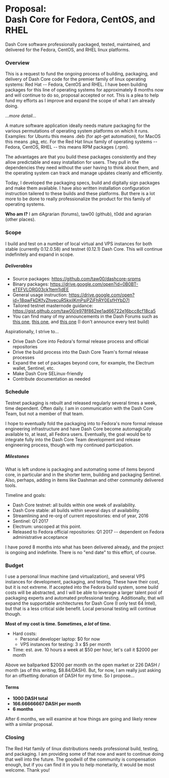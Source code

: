 # Proposal:<br />Dash Core for Fedora, CentOS, and RHEL

Dash Core software professionally packaged, tested, maintained, and delivered
for the Fedora, CentOS, and RHEL linux platforms.

### Overview

This is a request to fund the ongoing process of building, packaging, and
delivery of Dash Core code for the premier family of linux operating systems:
Red Hat -- Fedora, CentOS and RHEL. I have been building packages for this line
of operating systems for approximately 8 months now and will continue to do so,
proposal accepted or not. This is a plea to help fund my efforts as I improve
and expand the scope of what I am already doing.

*...more detail...*

A mature software application ideally needs mature packaging for the various
permutations of operating system platforms on which it runs. Examples: for
Ubuntu this means .deb (for apt-get automation), for MacOS this means .pkg, etc.
For the Red Hat linux family of operating systems -- Fedora, CentOS, RHEL --
this means RPM packages (.rpm).

The advantages are that you build these packages consistently and they allow
predictable and easy installation for users. They pull in the dependencies they
need without the user having to think about them, and the operating system can
track and manage updates cleanly and efficiently.

Today, I developed the packaging specs, build and digitally sign packages and
make them available. I have also written installation configuration instruction
tailered to these builds and these platforms. But there is a lot more to be done
to really professionalize the product for this family of operating systems.

**Who am I?** I am dAgrarian (forums), taw00 (github), t0dd and agrarian (other
places).

### Scope

I build and test on a number of local virtual and VPS instances for both stable
(currently 0.12.0.58) and testnet (0.12.1) Dash Core. This will continue
indefinitely and expand in scope.

##### Deliverables

* Source packages: <https://github.com/taw00/dashcore-srpms>
* Binary packages: <https://drive.google.com/open?id=0B0BT-eTEFVLORG03ck1tem1idEE>
* General usage instruction: <https://drive.google.com/open?id=18qwFkDKfyZhvecuR5kxiIKmPsjPZjFhRY0EsfHYbD7I>
* Tailored testnet masternode guidance: <https://gist.github.com/taw00/e978f862ee1ad66722e16bcc8cf18ca5>
* You can find many of my announcements in the Dash Forums such as [this one](https://www.dash.org/forum/threads/12-1-testnet-testing-phase-two-ignition.10818/page-8#post-108491), [this one](https://www.dash.org/forum/threads/testnet-masternode-guide-for-fedora-centos-rhel.11950/), and [this one](https://www.dash.org/forum/threads/12-1-testnet-testing-phase-two-ignition.10818/page-6#post-106852) (I don't announce every test build)

Aspirationally, I strive to...

* Drive Dash Core into Fedora's formal release process and official repositories
* Drive the build process into the Dash Core Team's formal release processes
* Expand the set of packages beyond core, for example, the Electrum wallet, Sentinel, etc.
* Make Dash Core SELinux-friendly
* Contribute documentation as needed

### Schedule

Testnet packaging is rebuilt and released regularly several times a week, time
dependent. Often daily. I am in communication with the Dash Core Team, but not a
member of that team.

I hope to eventually fold the packaging into to Fedora's more formal release
engineering infrastructure and have Dash Core become automagically available to,
at least, all Fedora users. Eventually, the goal would be to integrate fully
into the Dash Core Team development and release engineering process, though with
my continued participation.

##### Milestones

What is left undone is packaging and automating some of items beyond core, in
particular and in the shorter term, building and packaging Sentinel. Also,
perhaps, adding in items like Dashman and other community delivered tools.

Timeline and goals:

* Dash Core testnet: all builds within one week of availability.
* Dash Core stable: all builds within several days of availability.
* Streamlining and re-org of current repositories: end of year, 2016
* Sentinel: Q1 2017
* Electrum: unscoped at this point.
* Released to Fedora official repositories: Q1 2017 -- dependent on Fedora administrative acceptance

I have pored 8 months into what has been delivered already, and the project is
ongoing and indefinite. There is no "end date" to this effort, of course.

### Budget

I use a personal linux machine (and virtualization), and several VPS instances
for development, packaging, and testing. These have their cost, but it is not
extreme. If accepted into the Fedora build system, some build costs will be
abstracted, and I will be able to leverage a larger talent pool of packaging
experts and automated professional testing. Additionally, that will expand the
supportable architectures for Dash Core (I only test 64 Intel), but that is a
less critical side benefit. Local personal testing will continue though.

**Most of my cost is time. Sometimes, *a lot* of time.**

* Hard costs:
  - Personal developer laptop: $0 for now
  - VPS instances for testing: 3 x $5 per month
* Time: est. ave. 10 hours a week at $50 per hour, let's call it $2000 per month

Above we ballparked $2000 per month on the open market or 226 DASH / month (as
of this writing, $8.84/DASH). But, for now, I am really just asking for an
offsetting donation of DASH for my time. So I propose...

#### Terms

* **1000 DASH total**
 * **166.66666667 DASH per month**
 * **6 months**

After 6 months, we will examine at how things are going and likely renew with a similar proposal.

### Closing

The Red Hat family of linux distributions needs professional build, testing, and
packaging. I am providing some of that now and want to continue doing that well
into the future. The goodwill of the community is compensation enough, but if
you can find it in you to help monetarily, it would be most welcome. Thank you!
